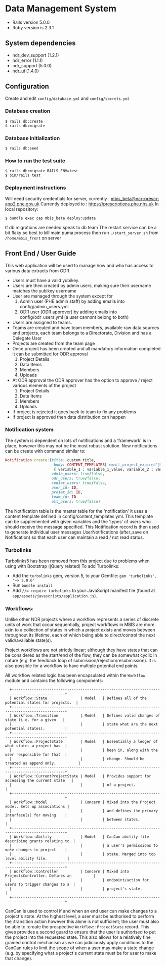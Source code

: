 # Data Management System

* Rails version 5.0.0
* Ruby version is 2.3.1

## System dependencies

  * ndr_dev_support (1.2.1)
  * ndr_error (1.1.1)
  * ndr_support (5.0.0)
  * ndr_ui (1.4.0)

## Configuration

Create and edit `config/database.yml` and `config/secrets.yml`

### Database creation
```
$ rails db:create
$ rails db:migrate
```
### Database initialization
```
$ rails db:seed
```
### How to run the test suite
```
$ rails db:migrate RAILS_ENV=test
$ bin/rails test
```

### Deployment instructions
Will need security credentials for server, currently : mbis_beta@ncr-prescr-app2.phe.gov.uk
Currently deployed to : https://prescriptions.phe.nhs.uk
In local repository:
```
$ bundle exec cap mbis_beta deploy:update
```
If db migrations are needed speak to db team
The restart service can be a bit flaky so best to kill main puma process then run `./start_server.sh` from `/home/mbis_front` on server

## Front End / User Guide

This web application will be used to manage how and who has access to various data extracts from ODR.

- Users must have a valid yubikey.
- Users are then created by admin users, making sure their username matches the yubikey username
- User are managed through the system except for
  1. Admin user (PHE admin staff) by adding emails into config/admin_users.yml
  2. ODR user (ODR approver) by adding emails into config/odr_users.yml
  (a user cannont belong to both)
- Users are assigned to teams.
- Teams are created and have team members, available raw data sources and projects, each team belongs to a Directorate, Division and has a Delegate User
- Projects are created from the team page
- Once project has been created and all mandatory information completed it can be submitted for ODR approval
  1. Project Details
  2. Data Items
  3. Members
  4. Uploads
- At ODR approval the ODR approver has the option to approve / reject various elements of the project
  1. Project Details
  2. Data Items
  3. Members
  4. Uploads
- If project is rejected it goes back to team to fix any problems
- If project is approved then data distribution can happen

### Notification system
The system is dependent on lots of notifications and a 'framework' is in place, however this may not be the most robust solution.
New notifications can be create with command similar to:
```ruby
Notification.create!(title: custom_title,
                      body: CONTENT_TEMPLATES['email_project_expired']['body'] %
                      { variable_1 : variable_1_value, variable_2 : variable_2_value },
                     admin_users: true/false,
                     odr_users: true/false,
                     senior_users: true/false,
                     user_id: ID,
                     projet_id: ID,
                     team_id: ID
                     all_users: true/false)
```
The Notification table is the master table for the 'notification' it uses a content template defined in config/content_templates.yml.
This template can be supplemented with given variables and the 'types' of users who should receive the message specified.
This Notification record is then used to generate individual user messages UserNotifications (after_save on Notification) so that each user can maintain a read / not read status.

### Turbolinks
Turbolinks5 has been removed from this project due to problems when using with Bootstrap (jQuery related)
To add Turbolinks:
* Add the `turbolinks` gem, version 5, to your Gemfile: `gem 'turbolinks', '~> 5.0.0'`
* Run `bundle install`
* Add `//= require turbolinks` to your JavaScript manifest file (found at `app/assets/javascripts/application.js`).

### Workflows:
Unlike other NDR projects where a workflow represents a series of discrete units of work that
occur sequentially, project workflows in MBIS are more akin to a collection of states in which a
project exists and moves between throughout its lifetime, each of which being able to
direct/control the next valid/available state(s).

Project workflows are not strictly linear; although they have states that can be considered as
the start/end of the flow, they can be somewhat cyclic in nature (e.g. the feedback loop of
submission/rejection/resubmission). It is also possible for a workflow to have multiple potential
end points.

All workflow related logic has been encapsulated within the `Workflow` module and contains the
following components:
```
  +----------------------------------------------------------------------------------------------+
  | Workflow::State               | Model   | Defines all of the potential states for projects.  |
  +----------------------------------------------------------------------------------------------+
  | Workflow::Transition          | Model   | Defines valid changes of state (i.e. for a given   |
  |                               |         | state what are the next potential states).         |
  +----------------------------------------------------------------------------------------------+
  | Workflow::ProjectState        | Model   | Essentially a ledger of what states a project has  |
  |                               |         | been in, along with the user responsible for that  |
  |                               |         | change. Should be treated as append only.          |
  +----------------------------------------------------------------------------------------------+
  | Workflow::CurrentProjectState | Model   | Provides support for accessing the current state   |
  |                               |         | of a project.                                      |
  +----------------------------------------------------------------------------------------------+
  | Workflow::Model               | Concern | Mixed into the Project model. Sets up associations |
  |                               |         | and defines the primary interface(s) for moving    |
  |                               |         | between states.                                    |
  +----------------------------------------------------------------------------------------------+
  | Workflow::Ability             | Model   | CanCan ability file describing grants relating to  |
  |                               |         | a user's permissions to make changes to project    |
  |                               |         | state. Merged into top level ability file.         |
  +----------------------------------------------------------------------------------------------+
  | Workflow::Controller          | Concern | Mixed into ProjectsController. Defines an          |
  |                               |         | endpoint/action for users to trigger changes to a  |
  |                               |         | project's state.                                   |
  +----------------------------------------------------------------------------------------------+
```

CanCan is used to control if and when an end user can make changes to a project's state.
At the highest level, a user must be authorised to perform the :transition action however this
alone is not sufficient; the user must also be able to :create the prospective
`Workflow::ProjectState` record. This gives provides a second guard to ensure that the user is
authorised to put the project into the requested state. This also allows for a relatively fine
grained control mechanism as we can judiciously apply conditions to the CanCan rules to limit
the scope of when a user may make a state change (e.g. by specifying what a project's current
state must be for user to make that change).
